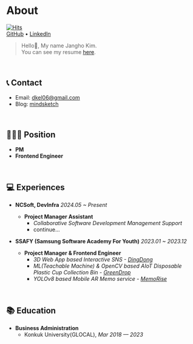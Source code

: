 # About
[![Hits](https://hits.seeyoufarm.com/api/count/incr/badge.svg?url=https%3A%2F%2Fgithub.com%2FKJH0406%2Fhit-counter&count_bg=%2379C83D&title_bg=%23555555&icon=&icon_color=%23E7E7E7&title=hits&edge_flat=false)](https://hits.seeyoufarm.com)
<br />
[GitHub](https://github.com/KJH0406) • [LinkedIn](https://www.linkedin.com/in/kimjangho/)

> Hello👋, My name Jangho Kim. <br />
> You can see my resume [here](https://mindsketch.vercel.app/resume).

<br />

## 📞 Contact
- Email: dkel06@gmail.com
- Blog: [mindsketch](https://mindsketch.vercel.app)

<br />

## 🧑🏻‍💻 Position
- **PM**
- **Frontend Engineer**

<br />

## 💻 Experiences
- **NCSoft, DevInfra** *2024.05 ~ Present*
    - **Project Manager Assistant**
        - *Collaborative Software Development Management Support*
        - continue…

- **SSAFY (Samsung Software Academy For Youth)** *2023.01 ~ 2023.12*
    - **Project Manager & Frontend Engineer**
        - *3D Web App based Interactive SNS - [DingDong](https://github.com/KJH0406/DingDong)*
        - *ML(Teachable Machine) & OpenCV based AIoT Disposable Plastic Cup Collection Bin - [GreenDrop](https://github.com/KJH0406/GreenDrop)*
        - *YOLOv8 based Mobile AR Memo service - [MemoRise](https://github.com/KJH0406/MemoRise)*
        
<br />

## 📚 Education
- **Business Administration**
    - Konkuk University(GLOCAL), *Mar 2018 — 2023*
